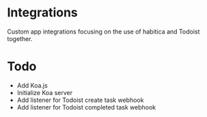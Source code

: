 # Integrations
Custom app integrations focusing on the use of habitica and Todoist together.

# Todo
- Add Koa.js
- Initialize Koa server
- Add listener for Todoist create task webhook
- Add listener for Todoist completed task webhook
